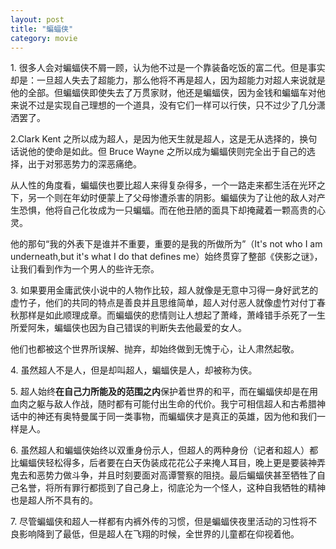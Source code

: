 ```yaml
---
layout: post
title: "蝙蝠侠"
category: movie
---
```


1\. 很多人会对蝙蝠侠不屑一顾，认为他不过是一个靠装备吃饭的富二代。但是事实却是：一旦超人失去了超能力，那么他将不再是超人，因为超能力对超人来说就是他的全部。但蝙蝠侠即使失去了万贯家财，他还是蝙蝠侠，因为金钱和蝙蝠车对他来说不过是实现自己理想的一个道具，没有它们一样可以行侠，只不过少了几分潇洒罢了。 


2\.Clark Kent 之所以成为超人，是因为他天生就是超人，这是无从选择的，换句话说他的使命是如此。但 Bruce Wayne 之所以成为蝙蝠侠则完全出于自己的选择，出于对邪恶势力的深恶痛绝。 


从人性的角度看，蝙蝠侠也要比超人来得复杂得多，一个一路走来都生活在光环之下，另一个则在年幼时便蒙上了父母惨遭杀害的阴影。蝙蝠侠为了让他的敌人对产生恐惧，他将自己化妆成为一只蝙蝠。而在他丑陋的面具下却掩藏着一颗高贵的心灵。


他的那句“我的外表下是谁并不重要，重要的是我的所做所为”（It's not who I am underneath,but it's what I do that defines me）始终贯穿了整部《侠影之谜》，让我们看到作为一个男人的些许无奈。


3\. 如果要用金庸武侠小说中的人物作比较，超人就像是无意中习得一身好武艺的虚竹子，他们的共同的特点是善良并且思维简单，超人对付恶人就像虚竹对付丁春秋那样是如此顺理成章。而蝙蝠侠的悲情则让人想起了萧峰，萧峰错手杀死了一生所爱阿朱，蝙蝠侠也因为自己错误的判断失去他最爱的女人。


他们也都被这个世界所误解、抛弃，却始终做到无愧于心，让人肃然起敬。 


4\.  虽然超人不是人，但是却叫超人，蝙蝠侠是人，却被称为侠。 



5\. 超人始终**在自己力所能及的范围之内**保护着世界的和平，而在蝙蝠侠却是在用血肉之躯与敌人作战，随时都有可能付出生命的代价。我宁可相信超人和古希腊神话中的神还有奥特曼属于同一类事物，而蝙蝠侠才是真正的英雄，因为他和我们一样是人。 


6\. 虽然超人和蝙蝠侠始终以双重身份示人，但超人的两种身份（记者和超人）都比蝙蝠侠轻松得多，后者要在白天伪装成花花公子来掩人耳目，晚上更是要装神弄鬼去和恶势力做斗争，并且时刻要面对高谭警察的阻挠。最后蝙蝠侠甚至牺牲了自己名誉，将所有罪行都揽到了自己身上，彻底沦为一个怪人，这种自我牺牲的精神也是超人所不具有的。 


7\. 尽管蝙蝠侠和超人一样都有内裤外传的习惯，但是蝙蝠侠夜里活动的习性将不良影响降到了最低，但是超人在飞翔的时候，全世界的儿童都在仰视着他。
